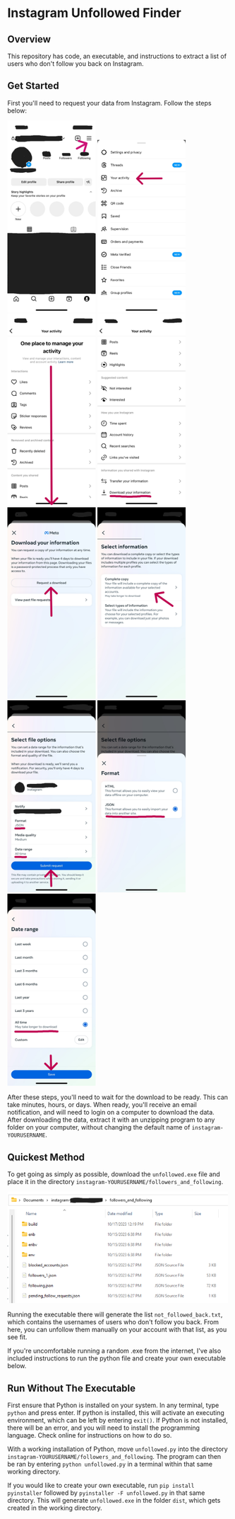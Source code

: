 # Instagram Unfollowed Finder

## Overview
This repository has code, an executable, and instructions to extract a list of users who don't follow you back on Instagram.

## Get Started

First you'll need to request your data from Instagram. Follow the steps below:

<img src="https://github.com/naomi-patterson/Instagram-Unfollowed-Finder/blob/master/images/image_1.jpeg?raw=true" width="200">
<img src="https://github.com/naomi-patterson/Instagram-Unfollowed-Finder/blob/master/images/image_2.jpeg?raw=true" width="200">
<img src="https://github.com/naomi-patterson/Instagram-Unfollowed-Finder/blob/master/images/image_3.jpeg?raw=true" width="200">
<img src="https://github.com/naomi-patterson/Instagram-Unfollowed-Finder/blob/master/images/image_4.jpeg?raw=true" width="200">
<img src="https://github.com/naomi-patterson/Instagram-Unfollowed-Finder/blob/master/images/image_5.jpeg?raw=true" width="200">
<img src="https://github.com/naomi-patterson/Instagram-Unfollowed-Finder/blob/master/images/image_6.jpeg?raw=true" width="200">
<img src="https://github.com/naomi-patterson/Instagram-Unfollowed-Finder/blob/master/images/image_7.jpeg?raw=true" width="200">
<img src="https://github.com/naomi-patterson/Instagram-Unfollowed-Finder/blob/master/images/image_8.jpeg?raw=true" width="200">
<img src="https://github.com/naomi-patterson/Instagram-Unfollowed-Finder/blob/master/images/image_9.jpeg?raw=true" width="200">

After these steps, you'll need to wait for the download to be ready. This can take minutes, hours, or days. When ready, you'll receive an email notification, and will need to login on a computer to download the data. After downloading the data, extract it with an unzipping program to any folder on your computer, without changing the default name of `instagram-YOURUSERNAME`.

## Quickest Method

To get going as simply as possible, download the `unfollowed.exe` file and place it in the directory `instagram-YOURUSERNAME/followers_and_following`. 

<img src="https://github.com/naomi-patterson/Instagram-Unfollowed-Finder/blob/master/images/image_10.jpeg?raw=true" width="500">

Running the executable there will generate the list `not_followed_back.txt`, which contains the usernames of users who don't follow you back. From here, you can unfollow them manually on your account with that list, as you see fit.

If you're uncomfortable running a random .exe from the internet, I've also included instructions to run the python file and create your own executable below.

## Run Without The Executable

First ensure that Python is installed on your system. In any terminal, type `python` and press enter. If python is installed, this will activate an executing environment, which can be left by entering `exit()`. If Python is not installed, there will be an error, and you will need to install the programming language. Check online for instructions on how to do so.

With a working installation of Python, move `unfollowed.py` into the directory `instagram-YOURUSERNAME/followers_and_following`. The program can then be ran by entering `python unfollowed.py` in a terminal within that same working directory.

If you would like to create your own executable, run `pip install pyinstaller` followed by `pyinstaller -F unfollowed.py` in that same directory. This will generate `unfollowed.exe` in the folder `dist`, which gets created in the working directory.
